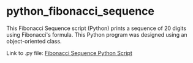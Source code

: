 # python_fibonacci_sequence
This Fibonacci Sequence script (Python) prints a sequence of 20 digits using Fibonacci's formula. This Python program was designed using an object-oriented class.

Link to .py file: <a href="https://github.com/ffm5113/python_fibonacci_sequence/blob/main/Fibonacci.py">Fibonacci Sequence Python Script</a>
